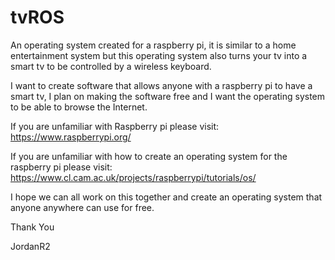# tvROS
An operating system created for a raspberry pi, it is similar to a home entertainment system but this operating system also turns your tv into a smart tv to be controlled by a wireless keyboard.

I want to create software that allows anyone with a raspberry pi to have a smart tv, I plan on making the software free and I want the operating system to be able to browse the Internet.

If you are unfamiliar with Raspberry pi please visit: 
https://www.raspberrypi.org/


If you are unfamiliar with how to create an operating system for the raspberry pi please visit: https://www.cl.cam.ac.uk/projects/raspberrypi/tutorials/os/

I hope we can all work on this together and create an operating system that anyone anywhere can use for free.

Thank You

JordanR2
